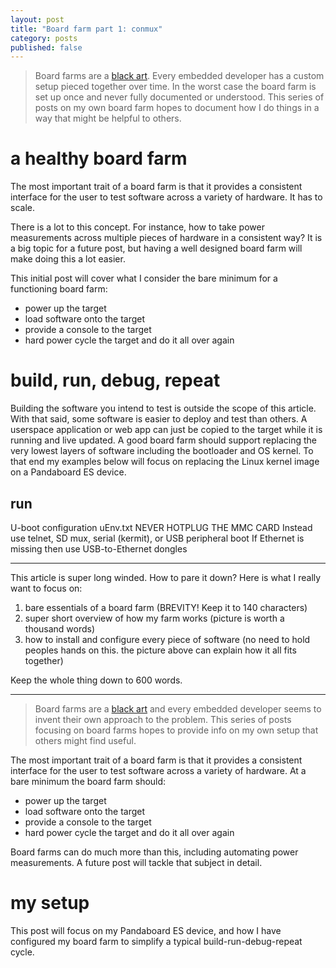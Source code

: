 ```yaml
---
layout: post
title: "Board farm part 1: conmux"
category: posts
published: false
---
```


> Board farms are a [black
> art](http://www.catb.org/jargon/html/B/black-art.html). Every embedded
> developer has a custom setup pieced together over time. In the worst
> case the board farm is set up once and never fully documented or
> understood. This series of posts on my own board farm hopes to
> document how I do things in a way that might be helpful to others.

# a healthy board farm

The most important trait of a board farm is that it provides a
consistent interface for the user to test software across a variety of
hardware. It has to scale.

There is a lot to this concept. For instance, how to take power
measurements across multiple pieces of hardware in a consistent way? It
is a big topic for a future post, but having a well designed board farm
will make doing this a lot easier.

This initial post will cover what I consider the bare minimum for a
functioning board farm:

* power up the target
* load software onto the target
* provide a console to the target
* hard power cycle the target and do it all over again

# build, run, debug, repeat

Building the software you intend to test is outside the scope of this
article. With that said, some software is easier to deploy and test than
others. A userspace application or web app can just be copied to the
target while it is running and live updated. A good board farm should
support replacing the very lowest layers of software including the
bootloader and OS kernel.  To that end my examples below will focus on
replacing the Linux kernel image on a Pandaboard ES device.

## run

U-boot configuration
uEnv.txt
NEVER HOTPLUG THE MMC CARD
Instead use telnet, SD mux, serial (kermit), or USB peripheral boot
If Ethernet is missing then use USB-to-Ethernet dongles

---

This article is super long winded. How to pare it down? Here is what I
really want to focus on:

1. bare essentials of a board farm (BREVITY! Keep it to 140 characters)
2. super short overview of how my farm works (picture is worth a
thousand words)
3. how to install and configure every piece of software (no need to hold
peoples hands on this. the picture above can explain how it all fits
together)

Keep the whole thing down to 600 words.

---

> Board farms are a [black
> art](http://www.catb.org/jargon/html/B/black-art.html) and every
> embedded developer seems to invent their own approach to the problem.
> This series of posts focusing on board farms hopes to provide info on
> my own setup that others might find useful.

The most important trait of a board farm is that it provides a
consistent interface for the user to test software across a variety of
hardware. At a bare minimum the board farm should:

* power up the target
* load software onto the target
* provide a console to the target
* hard power cycle the target and do it all over again

Board farms can do much more than this, including automating power
measurements. A future post will tackle that subject in detail.

# my setup

This post will focus on my Pandaboard ES device, and how I have
configured my board farm to simplify a typical build-run-debug-repeat
cycle.

